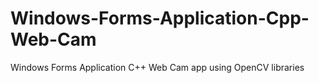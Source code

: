 # Windows-Forms-Application-Cpp-Web-Cam
 Windows Forms Application C++ Web Cam app using OpenCV libraries
